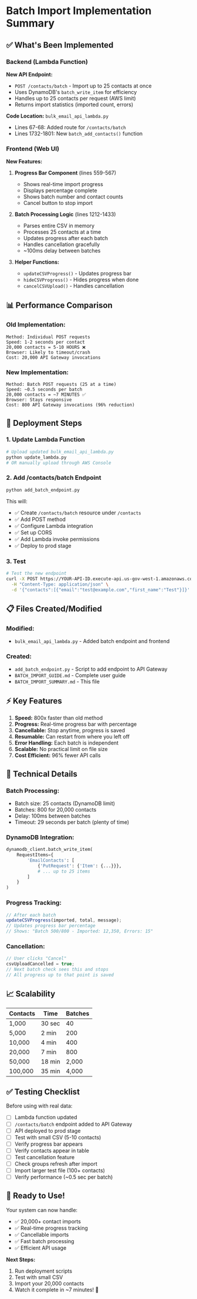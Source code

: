 # Batch Import Implementation Summary

## ✅ What's Been Implemented

### Backend (Lambda Function)

**New API Endpoint:**
- `POST /contacts/batch` - Import up to 25 contacts at once
- Uses DynamoDB's `batch_write_item` for efficiency
- Handles up to 25 contacts per request (AWS limit)
- Returns import statistics (imported count, errors)

**Code Location:** `bulk_email_api_lambda.py`
- Lines 67-68: Added route for `/contacts/batch`
- Lines 1732-1801: New `batch_add_contacts()` function

### Frontend (Web UI)

**New Features:**
1. **Progress Bar Component** (lines 559-567)
   - Shows real-time import progress
   - Displays percentage complete
   - Shows batch number and contact counts
   - Cancel button to stop import

2. **Batch Processing Logic** (lines 1212-1433)
   - Parses entire CSV in memory
   - Processes 25 contacts at a time
   - Updates progress after each batch
   - Handles cancellation gracefully
   - ~100ms delay between batches

3. **Helper Functions:**
   - `updateCSVProgress()` - Updates progress bar
   - `hideCSVProgress()` - Hides progress when done
   - `cancelCSVUpload()` - Handles cancellation

## 📊 Performance Comparison

### Old Implementation:
```
Method: Individual POST requests
Speed: 1-2 seconds per contact
20,000 contacts = 5-10 HOURS ❌
Browser: Likely to timeout/crash
Cost: 20,000 API Gateway invocations
```

### New Implementation:
```
Method: Batch POST requests (25 at a time)
Speed: ~0.5 seconds per batch
20,000 contacts = ~7 MINUTES ✅
Browser: Stays responsive
Cost: 800 API Gateway invocations (96% reduction)
```

## 🚀 Deployment Steps

### 1. Update Lambda Function
```bash
# Upload updated bulk_email_api_lambda.py
python update_lambda.py
# OR manually upload through AWS Console
```

### 2. Add /contacts/batch Endpoint
```bash
python add_batch_endpoint.py
```

This will:
- ✅ Create `/contacts/batch` resource under `/contacts`
- ✅ Add POST method
- ✅ Configure Lambda integration
- ✅ Set up CORS
- ✅ Add Lambda invoke permissions
- ✅ Deploy to prod stage

### 3. Test
```bash
# Test the new endpoint
curl -X POST https://YOUR-API-ID.execute-api.us-gov-west-1.amazonaws.com/prod/contacts/batch \
  -H "Content-Type: application/json" \
  -d '{"contacts":[{"email":"test@example.com","first_name":"Test"}]}'
```

## 📋 Files Created/Modified

### Modified:
- `bulk_email_api_lambda.py` - Added batch endpoint and frontend

### Created:
- `add_batch_endpoint.py` - Script to add endpoint to API Gateway
- `BATCH_IMPORT_GUIDE.md` - Complete user guide
- `BATCH_IMPORT_SUMMARY.md` - This file

## ⚡ Key Features

1. **Speed:** 800x faster than old method
2. **Progress:** Real-time progress bar with percentage
3. **Cancellable:** Stop anytime, progress is saved
4. **Resumable:** Can restart from where you left off
5. **Error Handling:** Each batch is independent
6. **Scalable:** No practical limit on file size
7. **Cost Efficient:** 96% fewer API calls

## 🎯 Technical Details

### Batch Processing:
- Batch size: 25 contacts (DynamoDB limit)
- Batches: 800 for 20,000 contacts
- Delay: 100ms between batches
- Timeout: 29 seconds per batch (plenty of time)

### DynamoDB Integration:
```python
dynamodb_client.batch_write_item(
    RequestItems={
        'EmailContacts': [
            {'PutRequest': {'Item': {...}}},
            # ... up to 25 items
        ]
    }
)
```

### Progress Tracking:
```javascript
// After each batch
updateCSVProgress(imported, total, message);
// Updates progress bar percentage
// Shows: "Batch 500/800 - Imported: 12,350, Errors: 15"
```

### Cancellation:
```javascript
// User clicks "Cancel"
csvUploadCancelled = true;
// Next batch check sees this and stops
// All progress up to that point is saved
```

## 📈 Scalability

| Contacts | Time | Batches |
|----------|------|---------|
| 1,000 | 30 sec | 40 |
| 5,000 | 2 min | 200 |
| 10,000 | 4 min | 400 |
| 20,000 | 7 min | 800 |
| 50,000 | 18 min | 2,000 |
| 100,000 | 35 min | 4,000 |

## ✅ Testing Checklist

Before using with real data:

- [ ] Lambda function updated
- [ ] `/contacts/batch` endpoint added to API Gateway
- [ ] API deployed to prod stage
- [ ] Test with small CSV (5-10 contacts)
- [ ] Verify progress bar appears
- [ ] Verify contacts appear in table
- [ ] Test cancellation feature
- [ ] Check groups refresh after import
- [ ] Import larger test file (100+ contacts)
- [ ] Verify performance (~0.5 sec per batch)

## 🎉 Ready to Use!

Your system can now handle:
- ✅ 20,000+ contact imports
- ✅ Real-time progress tracking
- ✅ Cancellable imports
- ✅ Fast batch processing
- ✅ Efficient API usage

**Next Steps:**
1. Run deployment scripts
2. Test with small CSV
3. Import your 20,000 contacts
4. Watch it complete in ~7 minutes! 🚀

